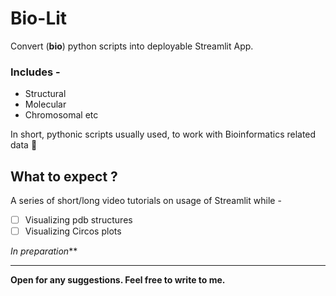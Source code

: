 # Bio-Lit
Convert (**bio**) python scripts into deployable Streamlit App. 

### Includes -
- Structural  
- Molecular 
- Chromosomal etc

In short, pythonic scripts usually used, to work with Bioinformatics related data 🧬

## What to expect ?
A series of short/long video tutorials on usage of Streamlit while -

- [ ] Visualizing pdb structures 
- [ ] Visualizing Circos plots 

_In preparation_**

-------
**Open for any suggestions. Feel free to write to me.**

